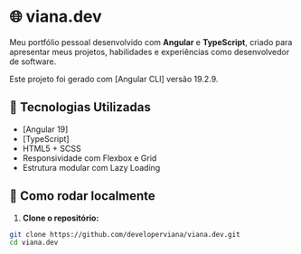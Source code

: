 # 🌐 viana.dev

Meu portfólio pessoal desenvolvido com **Angular** e **TypeScript**, criado para apresentar meus projetos, habilidades e experiências como desenvolvedor de software.

Este projeto foi gerado com [Angular CLI] versão 19.2.9.

## 🔧 Tecnologias Utilizadas

- [Angular 19]
- [TypeScript]
- HTML5 + SCSS
- Responsividade com Flexbox e Grid
- Estrutura modular com Lazy Loading

## 🚀 Como rodar localmente

1. **Clone o repositório:**

```bash
git clone https://github.com/developerviana/viana.dev.git
cd viana.dev
